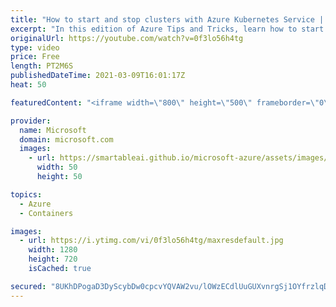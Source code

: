 ```yaml
---
title: "How to start and stop clusters with Azure Kubernetes Service | Azure Tips and Tricks"
excerpt: "In this edition of Azure Tips and Tricks, learn how to start and stop clusters with Microsoft Azure Kubernetes Service   For more tips and tricks, visit: https://aka.ms/azuretipsandtricks  Get started with 12 months of free services and $200 USD in credit. Create your free account today with Microsoft"
originalUrl: https://youtube.com/watch?v=0f3lo56h4tg
type: video
price: Free
length: PT2M6S
publishedDateTime: 2021-03-09T16:01:17Z
heat: 50

featuredContent: "<iframe width=\"800\" height=\"500\" frameborder=\"0\" src=\"https://www.youtube.com/embed/0f3lo56h4tg\" allow=\"accelerometer; autoplay; encrypted-media; gyroscope; picture-in-picture\" allowfullscreen></iframe>"

provider:
  name: Microsoft
  domain: microsoft.com
  images:
    - url: https://smartableai.github.io/microsoft-azure/assets/images/organizations/microsoft.com-50x50.jpg
      width: 50
      height: 50

topics:
  - Azure
  - Containers

images:
  - url: https://i.ytimg.com/vi/0f3lo56h4tg/maxresdefault.jpg
    width: 1280
    height: 720
    isCached: true

secured: "8UKhDPogaD3DyScybDw0cpcvYQVAW2vu/lOWzECdlUuGUXvnrgSj1OYfrzlqDirXxRBscLKTF9W8TjTbSU6QTY/Nu6ImU2opHQ6FPXsQRbKgv4tFigVMiZitMyPhLYQlKIWrBLlrifY5DqKp/PVMZdHzFXQNeoqU6RWSdcMXPNC6RTtLKf38Oo8wr2gcxg7+ZwdCbrna0eTTu3QsUTa1oEBrMGyJfF6X47WdGnwt7zDRVyOxkH7MCQ8U8m3YoAc9Wmh2RRObi6JTlof4p6oUyJ4WG1Avs4aDfK6+zN6psmtnFXPSVIV+Eo5+u6Ks/MLDYrb9cctCtlGZ8KMTd4ThxubklJ70gYOTfaJaH6CW9pMS/o0jAnZErV5mhXJ1XH/3KSqvUuhs+8fZYSpubDwPaYosEt1erLf9TMeDZiXvovQ=;dMfvwFKxMGJr2XvxP9xrsA=="
---
```


